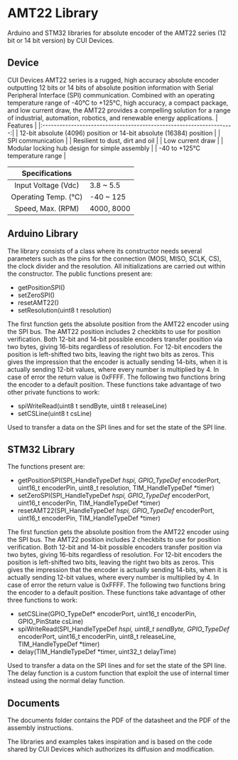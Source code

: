 # AMT22 Library
Arduino and STM32 libraries for absolute encoder of the AMT22 series (12 bit or 14 bit version) by CUI Devices.

## Device
CUI Devices AMT22 series is a rugged, high accuracy absolute encoder outputting 12 bits or 14 bits of absolute position information with Serial Peripheral Interface (SPI) communication. Combined with an operating temperature range of -40°C to +125°C, high accuracy, a compact package, and low current draw, the AMT22 provides a compelling solution for a range of industrial, automation, robotics, and renewable energy applications.
|                               Features                              |
|:-------------------------------------------------------------------:|
| 12-bit absolute (4096) position or 14-bit absolute (16384) position |
| SPI communication                                                   |
| Resilient to dust, dirt and oil                                     |
| Low current draw                                                    |
| Modular locking hub design for simple assembly                      |
| -40 to +125°C temperature range                                     |

|    Specifications    |            |
|:--------------------:|------------|
| Input Voltage (Vdc)  | 3.8 ~ 5.5  |
| Operating Temp. (°C) | -40 ~ 125  |
| Speed, Max. (RPM)    | 4000, 8000 |

## Arduino Library
The library consists of a class where its constructor needs several parameters such as the pins for the connection (MOSI, MISO, SCLK, CS), the clock divider and the resolution.
All initializations are carried out within the constructor.
The public functions present are:
* getPositionSPI()
* setZeroSPI()
* resetAMT22()
* setResolution(uint8 t resolution)

The first function gets the absolute position from the AMT22 encoder using the SPI bus. The AMT22 position includes 2 checkbits to use for position verification. Both 12-bit and 14-bit possible encoders transfer position via two bytes, giving 16-bits regardless of resolution.
For 12-bit encoders the position is left-shifted two bits, leaving the right two bits as zeros. This gives the impression that the encoder is actually sending 14-bits, when it is actually sending 12-bit values, where every number is multiplied by 4.
In case of error the return value is 0xFFFF.
The following two functions bring the encoder to a default position.
These functions take advantage of two other private functions to work:
* spiWriteRead(uint8 t sendByte, uint8 t releaseLine)
* setCSLine(uint8 t csLine)

Used to transfer a data on the SPI lines and for set the state of the SPI line.

## STM32 Library
The functions present are:
* getPositionSPI(SPI_HandleTypeDef *hspi, GPIO_TypeDef* encoderPort, uint16_t encoderPin, uint8_t resolution, TIM_HandleTypeDef *timer)
* setZeroSPI(SPI_HandleTypeDef *hspi, GPIO_TypeDef* encoderPort, uint16_t encoderPin, TIM_HandleTypeDef *timer)
* resetAMT22(SPI_HandleTypeDef *hspi, GPIO_TypeDef* encoderPort, uint16_t encoderPin, TIM_HandleTypeDef *timer)

The first function gets the absolute position from the AMT22 encoder using the SPI bus. The AMT22 position includes 2 checkbits to use for position verification. Both 12-bit and 14-bit possible encoders transfer position via two bytes, giving 16-bits regardless of resolution.
For 12-bit encoders the position is left-shifted two bits, leaving the right two bits as zeros. This gives the impression that the encoder is actually sending 14-bits, when it is actually sending 12-bit values, where every number is multiplied by 4.
In case of error the return value is 0xFFFF.
The following two functions bring the encoder to a default position.
These functions take advantage of other three functions to work:
* setCSLine(GPIO_TypeDef* encoderPort, uint16_t encoderPin, GPIO_PinState csLine)
* spiWriteRead(SPI_HandleTypeDef *hspi, uint8_t sendByte, GPIO_TypeDef* encoderPort, uint16_t encoderPin, uint8_t releaseLine, TIM_HandleTypeDef *timer)
* delay(TIM_HandleTypeDef *timer, uint32_t delayTime)

Used to transfer a data on the SPI lines and for set the state of the SPI line. The delay function is a custom function that exploit the use of internal timer instead using the normal delay function.

## Documents
The documents folder contains the PDF of the datasheet and the PDF of the assembly instructions.



The libraries and examples takes inspiration and is based on the code shared by CUI Devices which authorizes its diffusion and modification.
